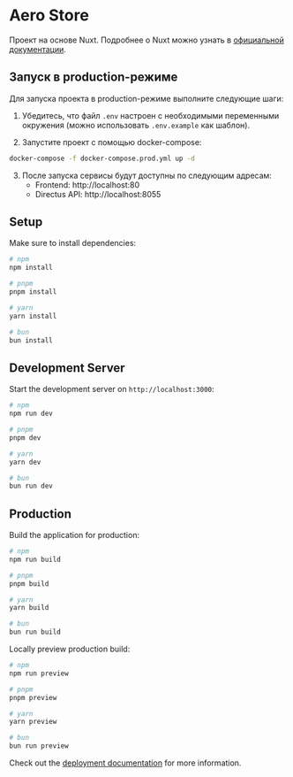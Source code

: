 # Aero Store

Проект на основе Nuxt. Подробнее о Nuxt можно узнать в [официальной документации](https://nuxt.com/docs/getting-started/introduction).

## Запуск в production-режиме

Для запуска проекта в production-режиме выполните следующие шаги:

1. Убедитесь, что файл `.env` настроен с необходимыми переменными окружения (можно использовать `.env.example` как шаблон).

2. Запустите проект с помощью docker-compose:

```bash
docker-compose -f docker-compose.prod.yml up -d
```

3. После запуска сервисы будут доступны по следующим адресам:
   - Frontend: http://localhost:80
   - Directus API: http://localhost:8055

## Setup

Make sure to install dependencies:

```bash
# npm
npm install

# pnpm
pnpm install

# yarn
yarn install

# bun
bun install
```

## Development Server

Start the development server on `http://localhost:3000`:

```bash
# npm
npm run dev

# pnpm
pnpm dev

# yarn
yarn dev

# bun
bun run dev
```

## Production

Build the application for production:

```bash
# npm
npm run build

# pnpm
pnpm build

# yarn
yarn build

# bun
bun run build
```

Locally preview production build:

```bash
# npm
npm run preview

# pnpm
pnpm preview

# yarn
yarn preview

# bun
bun run preview
```

Check out the [deployment documentation](https://nuxt.com/docs/getting-started/deployment) for more information.
